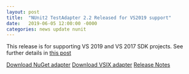 ```yaml
---
layout: post
title:  "NUnit2 TestAdapter 2.2 Released for VS2019 support"
date:   2019-06-05 12:00:00 -0000
categories: news update nunit
---
```


This release is for supporting VS 2019 and VS 2017 SDK projects.  See further details in [this post](https://hermit.no/new-version-of-the-nunit-2-adapter-supporting-visual-studio-2019/)

[Download NuGet adapter](https://www.nuget.org/packages/NUnitTestAdapter/2.2.0)
[Download VSIX adapter](https://marketplace.visualstudio.com/items?itemName=NUnitDevelopers.NUnitTestAdapter)
[Release Notes](https://github.com/nunit/docs/wiki/AdapterV2-Release-Notes)



